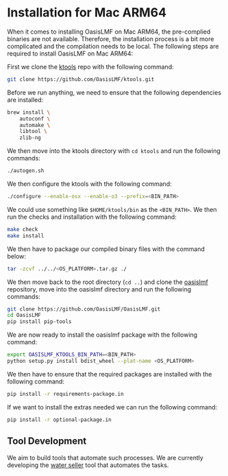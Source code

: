 
# Installation for Mac ARM64

When it comes to installing OasisLMF on Mac ARM64, the pre-complied binaries are not available. Therefore, the 
installation process is a bit more complicated and the compilation needs to be local. The following steps are required 
to install OasisLMF on Mac ARM64:

First we clone the [ktools](https://github.com/OasisLMF/ktools) repo with the following command:

```bash
git clone https://github.com/OasisLMF/ktools.git
```

Before we run anything, we need to ensure that the following dependencies are installed:

```bash
brew install \
    autoconf \
    automake \
    libtool \
    zlib-ng
```

We then move into the ktools directory with `cd ktools` and run the following commands:

```bash
./autogen.sh
```

We then configure the ktools with the following command:

```bash
./configure --enable-osx --enable-o3 --prefix=<BIN_PATH>
```
We could use something like ```$HOME/ktools/bin``` as the ```<BIN_PATH>```.
We then run the checks and installation with the following command:

```bash
make check
make install
```

We then have to package our compiled binary files with the command below:

```bash
tar -zcvf ../../<OS_PLATFORM>.tar.gz ./
```

We then move back to the root directory (`cd ..`) and clone the [oasislmf](https://github.com/OasisLMF/OasisLMF) 
repository, move into the oasislmf directory and run the following commands:

```bash
git clone https://github.com/OasisLMF/OasisLMF.git
cd OasisLMF
pip install pip-tools
```

We are now ready to install the oasislmf package with the following command:

```bash
export OASISLMF_KTOOLS_BIN_PATH=<BIN_PATH>
python setup.py install bdist_wheel --plat-name <OS_PLATFORM>
```

We then have to ensure that the required packages are installed with the following command:

```bash
pip install -r requirements-package.in
```

If we want to install the extras needed we can run the following command:

```bash
pip install -r optional-package.in
```

## Tool Development

We aim to build tools that automate such processes. We are currently developing the 
[water seller](https://github.com/OasisLMF/water_seller) tool that automates the tasks. 
